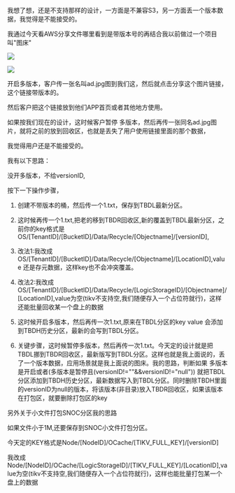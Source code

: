 我想了想，还是不支持那样的设计，一方面是不兼容S3，另一方面丢一个版本数据，我觉得是不能接受的。

我通过今天看AWS分享文件哪里看到是带版本号的再结合我以前做过一个项目叫"图床"

![](https://gitee.com/hxc8/images6/raw/master/img/202407190006752.jpg)



![](D:/download/youdaonote-pull-master/data/Technology/存储/minio/images/DA350EDE36D440ADA0FBEEDB690303CCimage.png)



开启多版本，客户传一张名叫ad.jpg图到我们这，然后就点击分享这个图片链接，这个链接带版本的。

然后客户把这个链接放到他们APP首页或者其他地方使用。

如果按我们现在的设计，这时候客户暂停 多版本，然后再传一张同名ad.jpg图片，就将之前的放到回收区，也就是丢失了用户使用链接里面的那个数据，

我觉得用户还是不能接受的。





我有以下思路：

没开多版本，不给versionID,

按下一下操作步骤，

1. 创建不带版本的桶，然后传一个1.txt，保存到TBDL最新分区。

1. 这时候再传一个1.txt,把老的移到TBDR回收区,新的覆盖到TBDL最新分区，之前你的key格式是OS/[TenantID]/[BucketID]/Data/Recycle/[Objectname]/[versionID],

1. 改法1:我改成OS/[TenantID]/[BucketID]/Data/Recycle/[Objectname]/[LocationID],value 还是存元数据，这样key也不会冲突覆盖。

1. 改法2:我改成OS/[TenantID]/[BucketID]/Data/Recycle/[LogicStorageID]/[Objectname]/[LocationID],value为空(tikv不支持空,我们随便存入一个占位符就行)，这样还能批量回收某一个盘上的数据

1. 这时候开启多版本，然后再传一次1.txt,原来在TBDL分区的key value 会添加到TBDH历史分区，最新的会写到TBDL分区。

1. 关键步骤，这时候暂停多版本，然后再传一次1.txt。今天定的设计就是把TBDL挪到TBDR回收区，最新版写到TBDL分区。这样也就是我上面说的，丢了一个版本数据，应用场景就是我上面说的图床。我的思路，判断如果    多版本是开启或者(多版本是暂停且(versionID!=""&&versionID!="null"))  就把TBDL分区添加到TBDH历史分区，最新数据写入到TBDL分区。同时删除TBDH里面的versionID为null的版本，将该版本(非目录)放入TBDR回收区，如果该版本在打包区，就要删除打包区的key



另外关于小文件打包SNOC分区我的思路

如果文件小于1M,还要保存到SNOC小文件打包分区。

今天定的KEY格式是Node/[NodeID]/OCache/[TIKV_FULL_KEY]/[versionID]

我改成Node/[NodeID]/OCache/[LogicStorageID]/[TIKV_FULL_KEY]/[LocationID],value为空(tikv不支持空,我们随便存入一个占位符就行)，这样也能批量打包某一个盘上的数据